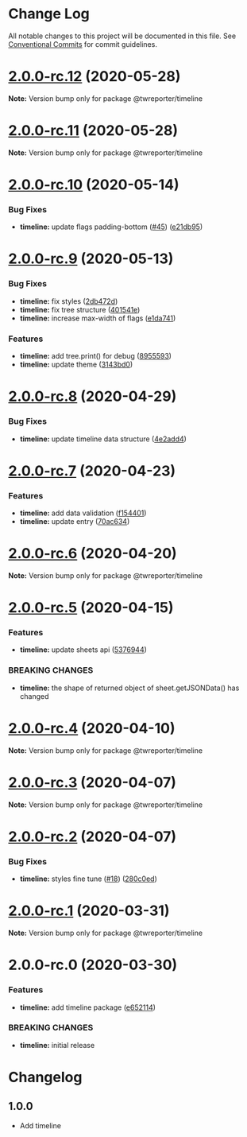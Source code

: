 # Change Log

All notable changes to this project will be documented in this file.
See [Conventional Commits](https://conventionalcommits.org) for commit guidelines.

# [2.0.0-rc.12](https://github.com/twreporter/orangutan/compare/@twreporter/timeline@2.0.0-rc.11...@twreporter/timeline@2.0.0-rc.12) (2020-05-28)

**Note:** Version bump only for package @twreporter/timeline





# [2.0.0-rc.11](https://github.com/twreporter/orangutan/compare/@twreporter/timeline@2.0.0-rc.10...@twreporter/timeline@2.0.0-rc.11) (2020-05-28)

**Note:** Version bump only for package @twreporter/timeline





# [2.0.0-rc.10](https://github.com/twreporter/orangutan/compare/@twreporter/timeline@2.0.0-rc.9...@twreporter/timeline@2.0.0-rc.10) (2020-05-14)


### Bug Fixes

* **timeline:** update flags padding-bottom ([#45](https://github.com/twreporter/orangutan/issues/45)) ([e21db95](https://github.com/twreporter/orangutan/commit/e21db95439e413e35a6d3387d440bd05118ec41e))





# [2.0.0-rc.9](https://github.com/twreporter/orangutan/compare/@twreporter/timeline@2.0.0-rc.8...@twreporter/timeline@2.0.0-rc.9) (2020-05-13)


### Bug Fixes

* **timeline:** fix styles ([2db472d](https://github.com/twreporter/orangutan/commit/2db472dfb069649f7678012d8c9d0c3a147444d2))
* **timeline:** fix tree structure ([401541e](https://github.com/twreporter/orangutan/commit/401541e6abb8fea1eb836e68835535fc971adbf2))
* **timeline:** increase max-width of flags ([e1da741](https://github.com/twreporter/orangutan/commit/e1da7419f9e057065e0a7a17c3bc55fb31a06f93))


### Features

* **timeline:** add tree.print() for debug ([8955593](https://github.com/twreporter/orangutan/commit/895559391f884c893d9cd0d3730cd618539fb5e8))
* **timeline:** update theme ([3143bd0](https://github.com/twreporter/orangutan/commit/3143bd03cc2a0b46b7ddffc446127d2eb2fc8622))





# [2.0.0-rc.8](https://github.com/twreporter/orangutan/compare/@twreporter/timeline@2.0.0-rc.7...@twreporter/timeline@2.0.0-rc.8) (2020-04-29)


### Bug Fixes

* **timeline:** update timeline data structure ([4e2add4](https://github.com/twreporter/orangutan/commit/4e2add4c0dd6c317d7532153bde7c701cd872f00))





# [2.0.0-rc.7](https://github.com/twreporter/orangutan/compare/@twreporter/timeline@2.0.0-rc.6...@twreporter/timeline@2.0.0-rc.7) (2020-04-23)


### Features

* **timeline:** add data validation ([f154401](https://github.com/twreporter/orangutan/commit/f154401b3ea33728867922c0d781e3bd574d272d))
* **timeline:** update entry ([70ac634](https://github.com/twreporter/orangutan/commit/70ac6347f83689c00788f7ef2378d05436888935))





# [2.0.0-rc.6](https://github.com/twreporter/orangutan/compare/@twreporter/timeline@2.0.0-rc.5...@twreporter/timeline@2.0.0-rc.6) (2020-04-20)

**Note:** Version bump only for package @twreporter/timeline





# [2.0.0-rc.5](https://github.com/twreporter/orangutan/compare/@twreporter/timeline@2.0.0-rc.4...@twreporter/timeline@2.0.0-rc.5) (2020-04-15)


### Features

* **timeline:** update sheets api ([5376944](https://github.com/twreporter/orangutan/commit/5376944472711b7adadb548f0074a1c3bcc93c4e))


### BREAKING CHANGES

* **timeline:** the shape of returned object of sheet.getJSONData() has changed





# [2.0.0-rc.4](https://github.com/twreporter/orangutan/compare/@twreporter/timeline@2.0.0-rc.3...@twreporter/timeline@2.0.0-rc.4) (2020-04-10)

**Note:** Version bump only for package @twreporter/timeline





# [2.0.0-rc.3](https://github.com/twreporter/orangutan/compare/@twreporter/timeline@2.0.0-rc.2...@twreporter/timeline@2.0.0-rc.3) (2020-04-07)

**Note:** Version bump only for package @twreporter/timeline





# [2.0.0-rc.2](https://github.com/twreporter/orangutan/compare/@twreporter/timeline@2.0.0-rc.1...@twreporter/timeline@2.0.0-rc.2) (2020-04-07)


### Bug Fixes

* **timeline:** styles fine tune  ([#18](https://github.com/twreporter/orangutan/issues/18)) ([280c0ed](https://github.com/twreporter/orangutan/commit/280c0edf844e2aa57fcf4235e06d07f9278db6c4))





# [2.0.0-rc.1](https://github.com/twreporter/orangutan/compare/@twreporter/timeline@2.0.0-rc.0...@twreporter/timeline@2.0.0-rc.1) (2020-03-31)

**Note:** Version bump only for package @twreporter/timeline





# 2.0.0-rc.0 (2020-03-30)


### Features

* **timeline:** add timeline package ([e652114](https://github.com/twreporter/orangutan/commit/e652114639aab87493e6f989457d9a2f164c18a5))


### BREAKING CHANGES

* **timeline:** initial release





# Changelog

## 1.0.0

- Add timeline
